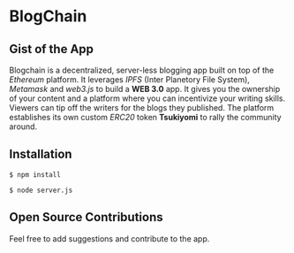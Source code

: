 # BlogChain

## Gist of the App
Blogchain is a decentralized, server-less blogging app built on top of the *Ethereum* platform. It leverages *IPFS* (Inter Planetory File System), *Metamask* and *web3.js* to build a **WEB 3.0** app. It gives you the ownership of your content and a platform where you can incentivize your writing skills. 
Viewers can tip off the writers for the blogs they published. The platform establishes its own custom *ERC20* token **Tsukiyomi** to rally the community around.

## Installation
``` $ npm install ```

``` $ node server.js ```

## Open Source Contributions
Feel free to add suggestions and contribute to the app.

